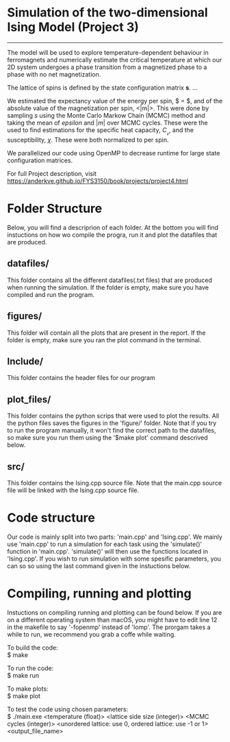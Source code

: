 # Simulation of the two-dimensional Ising Model (Project 3)
-------------------------------------------------
The model will be used to explore temperature-dependent behaviour in ferromagnets and numerically estimate the critical temperature at which our 2D system undergoes a phase transition from a magnetized phase to a phase with no net magnetization.

The lattice of spins is defined by the state configuration matrix **s**.
...

We estimated the expectancy value of the energy per spin, $<eps> = $, and of the absolute value of the magnetization per spin, <|m|>. This were done by sampling $s$ using the Monte Carlo Markow Chain (MCMC) method and taking the mean of $epsilon$ and $|m|$ over MCMC cycles.
These were the used to find estimations for the specific heat capacity, $C__v$, and the susceptibility, $\chi$. These were both normalized to per spin.

We parallelized our code using OpenMP to decrease runtime for large state configuration matrices.  
  
  
For full Project description, visit https://anderkve.github.io/FYS3150/book/projects/project4.html

# Folder Structure
Below, you will find a descriprion of each folder. At the bottom you will find instuctions on how wo compile the progra, run it and plot the datafiles that are produced.
## datafiles/
  This folder contains all the different datafiles(.txt files) that are produced when running the simulation. If the folder is empty, make sure you have compiled and run the program.

## figures/
  This folder will contain all the plots that are present in the report. If the folder is empty, make sure you ran the plot command in the terminal. 
  
## Include/
  This folder contains the header files for our program
  
## plot_files/
  This folder contains the python scrips that were used to plot the results. All the python files saves the figures in the 'figure/' folder. Note that if you try to run the program manually, it won't find the correct path to the datafiles, so make sure you run them using the '$make plot' command descrived below.
  
## src/
  This folder contains the Ising.cpp source file. Note that the main.cpp source file will be linked with the Ising.cpp source file. 

# Code structure
  Our code is mainly split into two parts: 'main.cpp' and 'Ising.cpp'. We mainly use 'main.cpp' to run a simulation for each task using the 'simulate()' function in 'main.cpp'. 'simulate()' will then use the functions located in 'Ising.cpp'. If you wish to run simulation with some spesific parameters, you can so so using the last command given in the instuctions below.
  
# Compiling, running and plotting
  
  Instuctions on compiling running and plotting can be found below. If you are on a different operating system than macOS, you might have to edit line 12 in the makefile to say '-fopenmp' instead of 'lomp'. The prorgam takes a while to run, we recommend you grab a coffe while waiting.

To build the code:  
$ make

To run the code:  
$ make run

To make plots:  
$ make plot

To test the code using chosen parameters:  
$ ./main.exe <temperature (float)> <lattice side size (integer)> <MCMC cycles (integer)> <unordered lattice: use 0, ordered lattice: use -1 or 1> <output_file_name>

